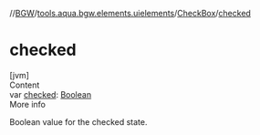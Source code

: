 //[BGW](../../../index.md)/[tools.aqua.bgw.elements.uielements](../index.md)/[CheckBox](index.md)/[checked](checked.md)



# checked  
[jvm]  
Content  
var [checked](checked.md): [Boolean](https://kotlinlang.org/api/latest/jvm/stdlib/kotlin/-boolean/index.html)  
More info  


Boolean value for the checked state.

  



